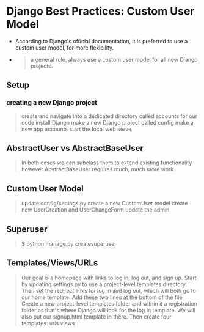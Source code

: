 # Django Best Practices: Custom User Model

- According to Django's official documentation, it is preferred to use a custom user model, for more flexibility.
- > a general rule, always use a custom user model for all new Django projects.

## Setup
### creating a new Django project 
   > create and navigate into a dedicated directory called accounts for our code
    install Django
    make a new Django project called config
    make a new app accounts
    start the local web serve

## AbstractUser vs AbstractBaseUser
>  In both cases we can subclass them to extend existing functionality however AbstractBaseUser requires much, much more work.


## Custom User Model
>   update config/settings.py
    create a new CustomUser model
    create new UserCreation and UserChangeForm
    update the admin

## Superuser
>  $ python manage.py createsuperuser

## Templates/Views/URLs

> Our goal is a homepage with links to log in, log out, and sign up. Start by updating settings.py to use a project-level templates directory.
> Then set the redirect links for log in and log out, which will both go to our home template. Add these two lines at the bottom of the file.
> Create a new project-level templates folder and within it a registration folder as that's where Django will look for the log in template. We will also put our signup.html template in there.
> Then create four templates:
> urls
> views

## 